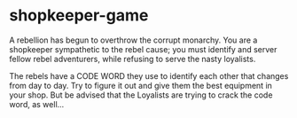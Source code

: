 # shopkeeper-game

A rebellion has begun to overthrow the corrupt monarchy. You are a shopkeeper sympathetic to the rebel cause; you must identify and server fellow rebel adventurers, while refusing to serve the nasty loyalists.

The rebels have a CODE WORD they use to identify each other that changes from day to day. Try to figure it out and give them the best equipment in your shop. But be advised that the Loyalists are trying to crack the code word, as well...
